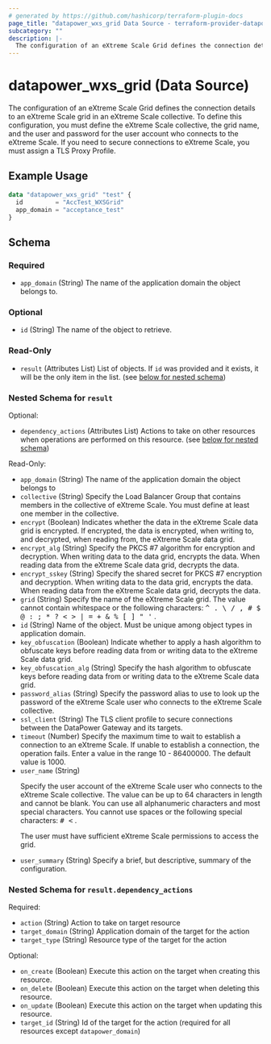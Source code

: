 ```yaml
---
# generated by https://github.com/hashicorp/terraform-plugin-docs
page_title: "datapower_wxs_grid Data Source - terraform-provider-datapower"
subcategory: ""
description: |-
  The configuration of an eXtreme Scale Grid defines the connection details to an eXtreme Scale grid in an eXtreme Scale collective. To define this configuration, you must define the eXtreme Scale collective, the grid name, and the user and password for the user account who connects to the eXtreme Scale. If you need to secure connections to eXtreme Scale, you must assign a TLS Proxy Profile.
---
```


# datapower_wxs_grid (Data Source)

The configuration of an eXtreme Scale Grid defines the connection details to an eXtreme Scale grid in an eXtreme Scale collective. To define this configuration, you must define the eXtreme Scale collective, the grid name, and the user and password for the user account who connects to the eXtreme Scale. If you need to secure connections to eXtreme Scale, you must assign a TLS Proxy Profile.

## Example Usage

```terraform
data "datapower_wxs_grid" "test" {
  id         = "AccTest_WXSGrid"
  app_domain = "acceptance_test"
}
```

<!-- schema generated by tfplugindocs -->
## Schema

### Required

- `app_domain` (String) The name of the application domain the object belongs to.

### Optional

- `id` (String) The name of the object to retrieve.

### Read-Only

- `result` (Attributes List) List of objects. If `id` was provided and it exists, it will be the only item in the list. (see [below for nested schema](#nestedatt--result))

<a id="nestedatt--result"></a>
### Nested Schema for `result`

Optional:

- `dependency_actions` (Attributes List) Actions to take on other resources when operations are performed on this resource. (see [below for nested schema](#nestedatt--result--dependency_actions))

Read-Only:

- `app_domain` (String) The name of the application domain the object belongs to
- `collective` (String) Specify the Load Balancer Group that contains members in the collective of eXtreme Scale. You must define at least one member in the collective.
- `encrypt` (Boolean) Indicates whether the data in the eXtreme Scale data grid is encrypted. If encrypted, the data is encrypted, when writing to, and decrypted, when reading from, the eXtreme Scale data grid.
- `encrypt_alg` (String) Specify the PKCS #7 algorithm for encryption and decryption. When writing data to the data grid, encrypts the data. When reading data from the eXtreme Scale data grid, decrypts the data.
- `encrypt_sskey` (String) Specify the shared secret for PKCS #7 encryption and decryption. When writing data to the data grid, encrypts the data. When reading data from the eXtreme Scale data grid, decrypts the data.
- `grid` (String) Specify the name of the eXtreme Scale grid. The value cannot contain whitespace or the following characters: <tt>^ . \ / , # $ @ : ; * ? &lt; > | = + &amp; % [ ] " '</tt> .
- `id` (String) Name of the object. Must be unique among object types in application domain.
- `key_obfuscation` (Boolean) Indicate whether to apply a hash algorithm to obfuscate keys before reading data from or writing data to the eXtreme Scale data grid.
- `key_obfuscation_alg` (String) Specify the hash algorithm to obfuscate keys before reading data from or writing data to the eXtreme Scale data grid.
- `password_alias` (String) Specify the password alias to use to look up the password of the eXtreme Scale user who connects to the eXtreme Scale collective.
- `ssl_client` (String) The TLS client profile to secure connections between the DataPower Gateway and its targets.
- `timeout` (Number) Specify the maximum time to wait to establish a connection to an eXtreme Scale. If unable to establish a connection, the operation fails. Enter a value in the range 10 - 86400000. The default value is 1000.
- `user_name` (String) <p>Specify the user account of the eXtreme Scale user who connects to the eXtreme Scale collective. The value can be up to 64 characters in length and cannot be blank. You can use all alphanumeric characters and most special characters. You cannot use spaces or the following special characters: <tt># &lt;</tt> .</p><p>The user must have sufficient eXtreme Scale permissions to access the grid.</p>
- `user_summary` (String) Specify a brief, but descriptive, summary of the configuration.

<a id="nestedatt--result--dependency_actions"></a>
### Nested Schema for `result.dependency_actions`

Required:

- `action` (String) Action to take on target resource
- `target_domain` (String) Application domain of the target for the action
- `target_type` (String) Resource type of the target for the action

Optional:

- `on_create` (Boolean) Execute this action on the target when creating this resource.
- `on_delete` (Boolean) Execute this action on the target when deleting this resource.
- `on_update` (Boolean) Execute this action on the target when updating this resource.
- `target_id` (String) Id of the target for the action (required for all resources except `datapower_domain`)

